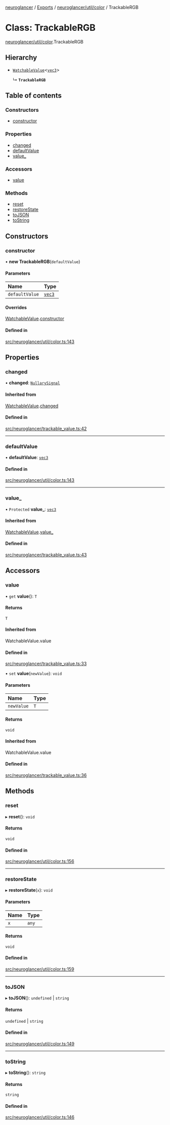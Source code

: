 [neuroglancer](../README.md) / [Exports](../modules.md) / [neuroglancer/util/color](../modules/neuroglancer_util_color.md) / TrackableRGB

# Class: TrackableRGB

[neuroglancer/util/color](../modules/neuroglancer_util_color.md).TrackableRGB

## Hierarchy

- [`WatchableValue`](neuroglancer_trackable_value.WatchableValue.md)<[`vec3`](neuroglancer_util_geom.vec3.md)\>

  ↳ **`TrackableRGB`**

## Table of contents

### Constructors

- [constructor](neuroglancer_util_color.TrackableRGB.md#constructor)

### Properties

- [changed](neuroglancer_util_color.TrackableRGB.md#changed)
- [defaultValue](neuroglancer_util_color.TrackableRGB.md#defaultvalue)
- [value\_](neuroglancer_util_color.TrackableRGB.md#value_)

### Accessors

- [value](neuroglancer_util_color.TrackableRGB.md#value)

### Methods

- [reset](neuroglancer_util_color.TrackableRGB.md#reset)
- [restoreState](neuroglancer_util_color.TrackableRGB.md#restorestate)
- [toJSON](neuroglancer_util_color.TrackableRGB.md#tojson)
- [toString](neuroglancer_util_color.TrackableRGB.md#tostring)

## Constructors

### constructor

• **new TrackableRGB**(`defaultValue`)

#### Parameters

| Name | Type |
| :------ | :------ |
| `defaultValue` | [`vec3`](neuroglancer_util_geom.vec3.md) |

#### Overrides

[WatchableValue](neuroglancer_trackable_value.WatchableValue.md).[constructor](neuroglancer_trackable_value.WatchableValue.md#constructor)

#### Defined in

[src/neuroglancer/util/color.ts:143](https://github.com/ActiveBrainAtlas2/neuroglancer/blob/91617476/src/neuroglancer/util/color.ts#L143)

## Properties

### changed

• **changed**: [`NullarySignal`](neuroglancer_util_signal.NullarySignal.md)

#### Inherited from

[WatchableValue](neuroglancer_trackable_value.WatchableValue.md).[changed](neuroglancer_trackable_value.WatchableValue.md#changed)

#### Defined in

[src/neuroglancer/trackable_value.ts:42](https://github.com/ActiveBrainAtlas2/neuroglancer/blob/91617476/src/neuroglancer/trackable_value.ts#L42)

___

### defaultValue

• **defaultValue**: [`vec3`](neuroglancer_util_geom.vec3.md)

#### Defined in

[src/neuroglancer/util/color.ts:143](https://github.com/ActiveBrainAtlas2/neuroglancer/blob/91617476/src/neuroglancer/util/color.ts#L143)

___

### value\_

• `Protected` **value\_**: [`vec3`](neuroglancer_util_geom.vec3.md)

#### Inherited from

[WatchableValue](neuroglancer_trackable_value.WatchableValue.md).[value_](neuroglancer_trackable_value.WatchableValue.md#value_)

#### Defined in

[src/neuroglancer/trackable_value.ts:43](https://github.com/ActiveBrainAtlas2/neuroglancer/blob/91617476/src/neuroglancer/trackable_value.ts#L43)

## Accessors

### value

• `get` **value**(): `T`

#### Returns

`T`

#### Inherited from

WatchableValue.value

#### Defined in

[src/neuroglancer/trackable_value.ts:33](https://github.com/ActiveBrainAtlas2/neuroglancer/blob/91617476/src/neuroglancer/trackable_value.ts#L33)

• `set` **value**(`newValue`): `void`

#### Parameters

| Name | Type |
| :------ | :------ |
| `newValue` | `T` |

#### Returns

`void`

#### Inherited from

WatchableValue.value

#### Defined in

[src/neuroglancer/trackable_value.ts:36](https://github.com/ActiveBrainAtlas2/neuroglancer/blob/91617476/src/neuroglancer/trackable_value.ts#L36)

## Methods

### reset

▸ **reset**(): `void`

#### Returns

`void`

#### Defined in

[src/neuroglancer/util/color.ts:156](https://github.com/ActiveBrainAtlas2/neuroglancer/blob/91617476/src/neuroglancer/util/color.ts#L156)

___

### restoreState

▸ **restoreState**(`x`): `void`

#### Parameters

| Name | Type |
| :------ | :------ |
| `x` | `any` |

#### Returns

`void`

#### Defined in

[src/neuroglancer/util/color.ts:159](https://github.com/ActiveBrainAtlas2/neuroglancer/blob/91617476/src/neuroglancer/util/color.ts#L159)

___

### toJSON

▸ **toJSON**(): `undefined` \| `string`

#### Returns

`undefined` \| `string`

#### Defined in

[src/neuroglancer/util/color.ts:149](https://github.com/ActiveBrainAtlas2/neuroglancer/blob/91617476/src/neuroglancer/util/color.ts#L149)

___

### toString

▸ **toString**(): `string`

#### Returns

`string`

#### Defined in

[src/neuroglancer/util/color.ts:146](https://github.com/ActiveBrainAtlas2/neuroglancer/blob/91617476/src/neuroglancer/util/color.ts#L146)
